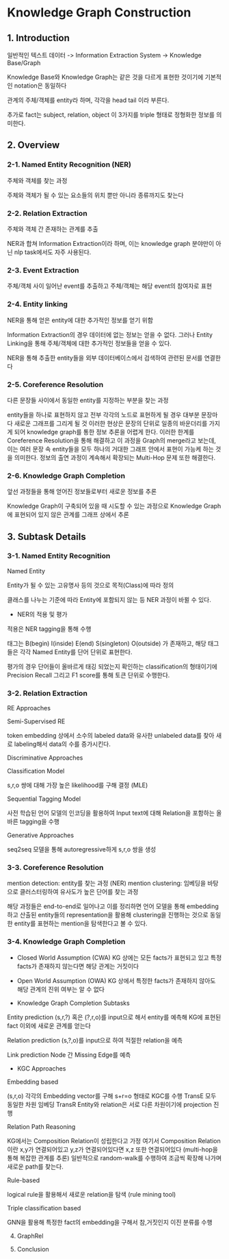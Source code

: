 # Knowledge Graph Construction

## 1. Introduction

일반적인 텍스트 데이터 -> Information Extraction System -> Knowledge Base/Graph

Knowledge Base와 Knowledge Graph는 같은 것을 다르게 표현한 것이기에 기본적인 notation은 동일하다

관계의 주체/객체를 entity라 하며, 각각을 head tail 이라 부른다.

추가로 fact는 subject, relation, object 이 3가지를 triple 형태로 정형화한 정보를 의미한다.


## 2. Overview

### 2-1. Named Entity Recognition (NER)

주체와 객체를 찾는 과정

주체와 객체가 될 수 있는 요소들의 위치 뿐만 아니라 종류까지도 찾는다

### 2-2. Relation Extraction

주체와 객체 간 존재하는 관계를 추출

NER과 합쳐 Information Extraction이라 하며, 이는 knowledge graph 분야만이 아닌 nlp task에서도 자주 사용된다.

### 2-3. Event Extraction

주체/객체 사이 일어난 event를 추출하고 주체/객체는 해당 event의 참여자로 표현

### 2-4. Entity linking

NER을 통해 얻은 entity에 대한 추가적인 정보를 얻기 위함

Information Extraction의 경우 데이터에 없는 정보는 얻을 수 없다. 그러나 Entity Linking을 통해 주체/객체에 대한 추가적인 정보들을 얻을 수 있다.

NER을 통해 추출한 entity들을 외부 데이터베이스에서 검색하여 관련된 문서를 연결한다 

### 2-5. Coreference Resolution

다른 문장들 사이에서 동일한 entity를 지정하는 부분을 찾는 과정

entity들을 하나로 표현하지 않고 전부 각각의 노드로 표현하게 될 경우 대부분 문장마다 새로운 그래프를 그리게 될 것 이러한 현상은 문장의 단위로 일종의 바운더리를 가지게 되어 knowledge graph를 통한 정보 추론을 어렵게 한다. 이러한 한계를 Coreference Resolution을 통해 해결하고 이 과정을 Graph의 merge라고 보는데, 이는 여러 문장 속 entity들을 모두 하나의 거대한 그래프 안에서 표현이 가능케 하는 것을 의미한다. 정보의 출연 과정이 계속해서 확장되는 Multi-Hop 문제 또한 해결한다.

### 2-6. Knowledge Graph Completion

앞선 과정들을 통해 얻어진 정보들로부터 새로운 정보를 추론

Knowledge Graph이 구축되어 있을 때 시도할 수 있는 과정으로 Knowledge Graph에 표현되어 있지 않은 관계를 그래프 상에서 추론

## 3. Subtask Details

### 3-1. Named Entity Recognition 

Named Entity

Entity가 될 수 있는 고유명사 등의 것으로 목적(Class)에 따라 정의

클래스를 나누는 기준에 따라 Entity에 포함되지 않는 등 NER 과정이 바뀔 수 있다.

- NER의 적용 및 평가

적용은 NER tagging을 통해 수행

태그는 B(begin) I(inside) E(end) S(singleton) O(outside) 가 존재하고, 해당 태그들은 각각 Named Entity를 단어 단위로 표현한다.

평가의 경우 단어들이 올바르게 태깅 되었는지 확인하는 classification의 형태이기에 Precision Recall 그리고 F1 score를 통해 토큰 단위로 수행한다.

### 3-2. Relation Extraction

RE Approaches

Semi-Supervised RE

token embedding 상에서 소수의 labeled data와 유사한 unlabeled data를 찾아 새로 labeling해서 data의 수를 증가시킨다.

Discriminative Approaches

Classification Model

s,r,o 쌍에 대해 가장 높은 likelihood를 구해 결정 (MLE)

Sequential Tagging Model

사전 학습된 언어 모델의 인코딩을 활용하여 Input text에 대해 Relation을 포함하는 올바른 tagging을 수행

Generative Approaches

seq2seq 모델을 통해 autoregressive하게 s,r,o 쌍을 생성

### 3-3. Coreference Resolution

mention detection: entity를 찾는 과정 (NER)
mention clustering: 임베딩을 바탕으로 클러스터링하여 유사도가 높은 단어를 찾는 과정

해당 과정들은 end-to-end로 일어나고 이를 정리하면 언어 모델을 통해 embedding하고 산출된 entity들의 representation을 활용해 clustering을 진행하는 것으로 동일한 entity를 표현하는 mention을 탐색한다고 볼 수 있다.

### 3-4. Knowledge Graph Completion

- Closed World Assumption (CWA)
KG 상에는 모든 facts가 표현되고 있고 특정 facts가 존재하지 않는다면 해당 관계는 거짓이다

- Open World Assumption (OWA)
KG 상에서 특정한 facts가 존재하지 않아도 해당 관계의 진위 여부는 알 수 없다

- Knowledge Graph Completion Subtasks

Entity prediction
(s,r,?) 혹은 (?,r,o)를 input으로 해서 entity를 예측해 KG에 표현된 fact 이외에 새로운 관계를 얻는다

Relation prediction
(s,?,o)를 input으로 하여 적절한 relation을 예측

Link prediction
Node 간 Missing Edge를 예측

- KGC Approaches

Embedding based

(s,r,o) 각각의 Embedding vector를 구해 s+r=o 형태로 KGC를 수행
TransE 모두 동일한 차원 임베딩
TransR Entity와 relation은 서로 다른 차원이기에 projection 진행

Relation Path Reasoning

KG에서는 Composition Relation이 성립한다고 가정
여기서 Composition Relation이란 x,y가 연결되어있고 y,z가 연결되어있다면 x,z 또한 연결되어있다 (multi-hop을 통해 복잡한 관계를 추론) 일반적으로 random-walk를 수행하여 조금씩 확장해 나가며 새로운 path를 찾는다.

Rule-based

logical rule을 활용해서 새로운 relation을 탐색 (rule mining tool)

Triple classification based

GNN을 활용해 특정한 fact의 embedding을 구해서 참,거짓인지 이진 분류를 수행


4. GraphRel 



5. Conclusion